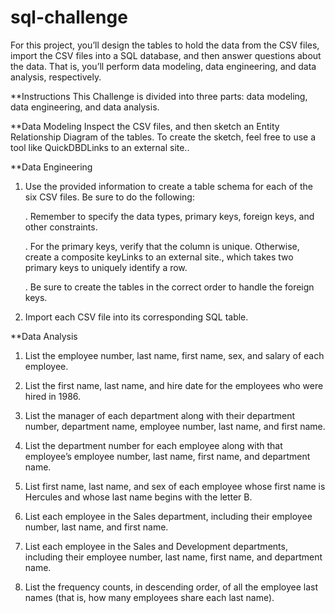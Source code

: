 # sql-challenge

For this project, you’ll design the tables to hold the data from the CSV files, import the CSV files into a SQL database, and then answer questions about the data. That is, you’ll perform data modeling, data engineering, and data analysis, respectively.

**Instructions
This Challenge is divided into three parts: data modeling, data engineering, and data analysis.

**Data Modeling
Inspect the CSV files, and then sketch an Entity Relationship Diagram of the tables. To create the sketch, feel free to use a tool like QuickDBDLinks to an external site..

**Data Engineering
1. Use the provided information to create a table schema for each of the six CSV files. Be sure to do the following:

    . Remember to specify the data types, primary keys, foreign keys, and other constraints.

    . For the primary keys, verify that the column is unique. Otherwise, create a composite keyLinks to an external site., which takes two primary keys to uniquely identify a row.

    . Be sure to create the tables in the correct order to handle the foreign keys.

2. Import each CSV file into its corresponding SQL table.

**Data Analysis

1. List the employee number, last name, first name, sex, and salary of each employee.

2. List the first name, last name, and hire date for the employees who were hired in 1986.

3. List the manager of each department along with their department number, department name, employee number, last name, and first name.

4. List the department number for each employee along with that employee’s employee number, last name, first name, and department name.

5. List first name, last name, and sex of each employee whose first name is Hercules and whose last name begins with the letter B.

6. List each employee in the Sales department, including their employee number, last name, and first name.

7. List each employee in the Sales and Development departments, including their employee number, last name, first name, and department name.

8. List the frequency counts, in descending order, of all the employee last names (that is, how many employees share each last name).

